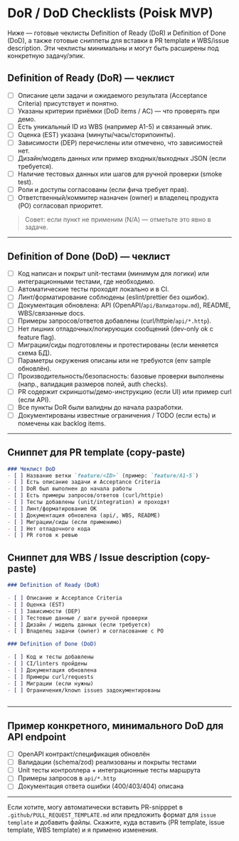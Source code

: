 # DoR / DoD Checklists (Poisk MVP)

Ниже — готовые чеклисты Definition of Ready (DoR) и Definition of Done (DoD), а также готовые сниппеты для вставки в PR template и WBS/issue description. Эти чеклисты минимальны и могут быть расширены под конкретную задачу/эпик.

## Definition of Ready (DoR) — чеклист

- [ ] Описание цели задачи и ожидаемого результата (Acceptance Criteria) присутствует и понятно.
- [ ] Указаны критерии приёмки (DoD items / AC) — что проверять при демо.
- [ ] Есть уникальный ID из WBS (например A1-5) и связанный эпик.
- [ ] Оценка (EST) указана (минуты/часы/сторипоинты).
- [ ] Зависимости (DEP) перечислены или отмечено, что зависимостей нет.
- [ ] Дизайн/модель данных или пример входных/выходных JSON (если требуется).
- [ ] Наличие тестовых данных или шагов для ручной проверки (smoke test).
- [ ] Роли и доступы согласованы (если фича требует прав).
- [ ] Ответственный/коммитер назначен (owner) и владелец продукта (PO) согласовал приоритет.

> Совет: если пункт не применим (N/A) — отметьте это явно в задаче.

---

## Definition of Done (DoD) — чеклист

- [ ] Код написан и покрыт unit-тестами (минимум для логики) или интеграционными тестами, где необходимо.
- [ ] Автоматические тесты проходят локально и в CI.
- [ ] Линт/форматирование соблюдены (eslint/prettier без ошибок).
- [ ] Документация обновлена: API (OpenAPI/`api/Валидаторы.md`), README, WBS/связанные docs.
- [ ] Примеры запросов/ответов добавлены (curl/httpie/`api/*.http`).
- [ ] Нет лишних отладочных/логирующих сообщений (dev-only ok с feature flag).
- [ ] Миграции/сиды подготовлены и протестированы (если меняется схема БД).
- [ ] Параметры окружения описаны или не требуются (env sample обновлён).
- [ ] Производительность/безопасность: базовые проверки выполнены (напр., валидация размеров полей, auth checks).
- [ ] PR содержит скриншоты/демо-инструкцию (если UI) или пример curl (если API).
- [ ] Все пункты DoR были валидны до начала разработки.
- [ ] Документированы известные ограничения / TODO (если есть) и помечены как backlog items.

---

## Сниппет для PR template (copy-paste)

```markdown
### Чеклист DoD
- [ ] Название ветки `feature/<ID>` (пример: `feature/A1-5`)
- [ ] Есть описание задачи и Acceptance Criteria
- [ ] DoR был выполнен до начала работы
- [ ] Есть примеры запросов/ответов (curl/httpie)
- [ ] Тесты добавлены (unit/integration) и проходят
- [ ] Линт/форматирование OK
- [ ] Документация обновлена (api/, WBS, README)
- [ ] Миграции/сиды (если применимо)
- [ ] Нет отладочного кода
- [ ] PR готов к ревью
```

## Сниппет для WBS / Issue description (copy-paste)

```markdown
### Definition of Ready (DoR)

- [ ] Описание и Acceptance Criteria
- [ ] Оценка (EST)
- [ ] Зависимости (DEP)
- [ ] Тестовые данные / шаги ручной проверки
- [ ] Дизайн / модель данных (если требуется)
- [ ] Владелец задачи (owner) и согласование с PO

### Definition of Done (DoD)

- [ ] Код и тесты добавлены
- [ ] CI/linters пройдены
- [ ] Документация обновлена
- [ ] Примеры curl/requests
- [ ] Миграции (если нужны)
- [ ] Ограничения/known issues задокументированы
 
```

---

## Пример конкретного, минимального DoD для API endpoint

- [ ] OpenAPI контракт/спецификация обновлён
- [ ] Валидации (schema/zod) реализованы и покрыты тестами
- [ ] Unit тесты контроллера + интеграционные тесты маршрута
- [ ] Примеры запросов в `api/*.http`
- [ ] Документация ответа ошибки (400/403/404) описана

---

Если хотите, могу автоматически вставить PR-snipppet в `.github/PULL_REQUEST_TEMPLATE.md` или предложить формат для `issue template` и добавить файлы. Скажите, куда вставить (PR template, issue template, WBS template) и я применю изменения.
